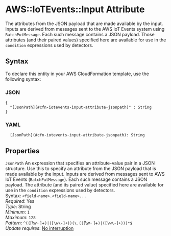 # AWS::IoTEvents::Input Attribute<a name="aws-properties-iotevents-input-attribute"></a>

The attributes from the JSON payload that are made available by the input\. Inputs are derived from messages sent to the AWS IoT Events system using `BatchPutMessage`\. Each such message contains a JSON payload\. Those attributes \(and their paired values\) specified here are available for use in the `condition` expressions used by detectors\.

## Syntax<a name="aws-properties-iotevents-input-attribute-syntax"></a>

To declare this entity in your AWS CloudFormation template, use the following syntax:

### JSON<a name="aws-properties-iotevents-input-attribute-syntax.json"></a>

```
{
  "[JsonPath](#cfn-iotevents-input-attribute-jsonpath)" : String
}
```

### YAML<a name="aws-properties-iotevents-input-attribute-syntax.yaml"></a>

```
  [JsonPath](#cfn-iotevents-input-attribute-jsonpath): String
```

## Properties<a name="aws-properties-iotevents-input-attribute-properties"></a>

`JsonPath` <a name="cfn-iotevents-input-attribute-jsonpath"></a>
An expression that specifies an attribute\-value pair in a JSON structure\. Use this to specify an attribute from the JSON payload that is made available by the input\. Inputs are derived from messages sent to AWS IoT Events \(`BatchPutMessage`\)\. Each such message contains a JSON payload\. The attribute \(and its paired value\) specified here are available for use in the `condition` expressions used by detectors\.  
Syntax: `<field-name>.<field-name>...`  
_Required_: Yes  
_Type_: String  
_Minimum_: `1`  
_Maximum_: `128`  
_Pattern_: `^((`[\w\- ]+`)|([\w\-]+))(\.((`[\w- ]+`)|([\w\-]+)))*$`  
_Update requires_: [No interruption](https://docs.aws.amazon.com/AWSCloudFormation/latest/UserGuide/using-cfn-updating-stacks-update-behaviors.html#update-no-interrupt)
